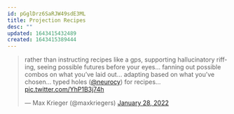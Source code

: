 ```yaml
---
id: pGglDrz6SaRJW49sdE3ML
title: Projection Recipes
desc: ""
updated: 1643415432489
created: 1643415389444
---
```


<blockquote class="twitter-tweet"><p lang="en" dir="ltr">rather than instructing recipes like a gps, supporting hallucinatory riffing, seeing possible futures before your eyes… fanning out possible combos on what you’ve laid out… adapting based on what you’ve chosen… typed holes (<a href="https://twitter.com/neurocy?ref_src=twsrc%5Etfw">@neurocy</a>) for recipes… <a href="https://t.co/YhP1B3j74h">pic.twitter.com/YhP1B3j74h</a></p>&mdash; Max Krieger (@maxkriegers) <a href="https://twitter.com/maxkriegers/status/1487149773014458370?ref_src=twsrc%5Etfw">January 28, 2022</a></blockquote> <script async src="https://platform.twitter.com/widgets.js" charset="utf-8"></script>
